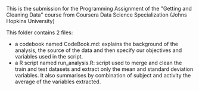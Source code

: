 This is the submission for the Programming Assignment of the "Getting and Cleaning Data" course from Coursera Data Science Specialization (Johns Hopkins University)

This folder contains 2 files:
- a codebook named CodeBook.md: explains the background of the analysis, the source of the data and then specify our objectives and variables used in the script.
- a R script named run_analysis.R: script used to merge and clean the train and test datasets and extract only the mean and standard deviation variables. It also summarises by combination of subject and activity the average of the variables extracted.
